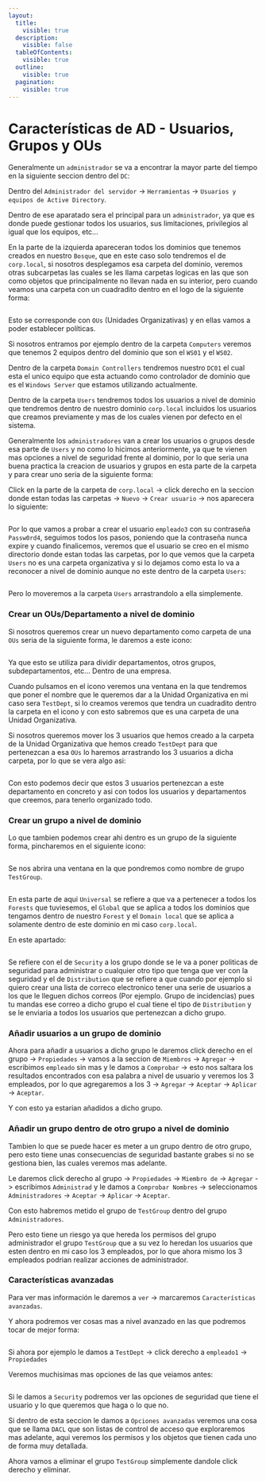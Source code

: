 ```yaml
---
layout:
  title:
    visible: true
  description:
    visible: false
  tableOfContents:
    visible: true
  outline:
    visible: true
  pagination:
    visible: true
---
```


# Características de AD - Usuarios, Grupos y OUs

Generalmente un `administrador` se va a encontrar la mayor parte del tiempo en la siguiente seccion dentro del `DC`:

Dentro del `Administrador del servidor` -> `Herramientas` -> `Usuarios y equipos de Active Directory`.

Dentro de ese aparatado sera el principal para un `administrador`, ya que es donde puede gestionar todos los usuarios, sus limitaciones, privilegios al igual que los equipos, etc...

En la parte de la izquierda apareceran todos los dominios que tenemos creados en nuestro `Bosque`, que en este caso solo tendremos el de `corp.local`, si nosotros desplegamos esa carpeta del dominio, veremos otras subcarpetas las cuales se les llama carpetas logicas en las que son como objetos que principalmente no llevan nada en su interior, pero cuando veamos una carpeta con un cuadradito dentro en el logo de la siguiente forma:

<figure><img src="../../.gitbook/assets/image (187).png" alt=""><figcaption></figcaption></figure>

Esto se corresponde con `OUs` (Unidades Organizativas) y en ellas vamos a poder establecer políticas.

Si nosotros entramos por ejemplo dentro de la carpeta `Computers` veremos que tenemos 2 equipos dentro del dominio que son el `WS01` y el `WS02`.

Dentro de la carpeta `Domain Controllers` tendremos nuestro `DC01` el cual esta el unico equipo que esta actuando como controlador de dominio que es el `Windows Server` que estamos utilizando actualmente.

Dentro de la carpeta `Users` tendremos todos los usuarios a nivel de dominio que tendremos dentro de nuestro dominio `corp.local` incluidos los usuarios que creamos previamente y mas de los cuales vienen por defecto en el sistema.

Generalmente los `administradores` van a crear los usuarios o grupos desde esa parte de `Users` y no como lo hicimos anteriormente, ya que te vienen mas opciones a nivel de seguridad frente al dominio, por lo que seria una buena practica la creacion de usuarios y grupos en esta parte de la carpeta y para crear uno seria de la siguiente forma:

Click en la parte de la carpeta de `corp.local` -> click derecho en la seccion donde estan todas las carpetas -> `Nuevo` -> `Crear usuario` -> nos aparecera lo siguiente:

<figure><img src="../../.gitbook/assets/image (188).png" alt=""><figcaption></figcaption></figure>

Por lo que vamos a probar a crear el usuario `empleado3` con su contraseña `Passw0rd4`, seguimos todos los pasos, poniendo que la contraseña nunca expire y cuando finalicemos, veremos que el usuario se creo en el mismo directorio donde estan todas las carpetas, por lo que vemos que la carpeta `Users` no es una carpeta organizativa y si lo dejamos como esta lo va a reconocer a nivel de dominio aunque no este dentro de la carpeta `Users`:

<figure><img src="../../.gitbook/assets/image (189).png" alt=""><figcaption></figcaption></figure>

Pero lo moveremos a la carpeta `Users` arrastrandolo a ella simplemente.

### Crear un OUs/Departamento a nivel de dominio

Si nosotros queremos crear un nuevo departamento como carpeta de una `OUs` seria de la siguiente forma, le daremos a este icono:

<figure><img src="../../.gitbook/assets/image (190).png" alt=""><figcaption></figcaption></figure>

Ya que esto se utiliza para dividir departamentos, otros grupos, subdepartamentos, etc... Dentro de una empresa.

Cuando pulsamos en el icono veremos una ventana en la que tendremos que poner el nombre que le queremos dar a la Unidad Organizativa en mi caso sera `TestDept`, si lo creamos veremos que tendra un cuadradito dentro la carpeta en el icono y con esto sabremos que es una carpeta de una Unidad Organizativa.

Si nosotros queremos mover los 3 usuarios que hemos creado a la carpeta de la Unidad Organizativa que hemos creado `TestDept` para que pertenezcan a esa `OUs` lo haremos arrastrando los 3 usuarios a dicha carpeta, por lo que se vera algo asi:

<figure><img src="../../.gitbook/assets/image (191).png" alt=""><figcaption></figcaption></figure>

Con esto podemos decir que estos 3 usuarios pertenezcan a este departamento en concreto y asi con todos los usuarios y departamentos que creemos, para tenerlo organizado todo.

### Crear un grupo a nivel de dominio

Lo que tambien podemos crear ahi dentro es un grupo de la siguiente forma, pincharemos en el siguiente icono:

<figure><img src="../../.gitbook/assets/image (192).png" alt=""><figcaption></figcaption></figure>

Se nos abrira una ventana en la que pondremos como nombre de grupo `TestGroup`.

<figure><img src="../../.gitbook/assets/image (193).png" alt=""><figcaption></figcaption></figure>

En esta parte de aqui `Universal` se refiere a que va a pertenecer a todos los `Forests` que tuviesemos, el `Global` que se aplica a todos los dominios que tengamos dentro de nuestro `Forest` y el `Domain local` que se aplica a solamente dentro de este dominio en mi caso `corp.local`.

En este apartado:

<figure><img src="../../.gitbook/assets/image (194).png" alt=""><figcaption></figcaption></figure>

Se refiere con el de `Security` a los grupo donde se le va a poner politicas de seguridad para administrar o cualquier otro tipo que tenga que ver con la seguridad y el de `Distribution` que se refiere a que cuando por ejemplo si quiero crear una lista de correco electronico tener una serie de usuarios a los que le lleguen dichos correos (Por ejemplo. Grupo de incidencias) pues tu mandas ese correo a dicho grupo el cual tiene el tipo de `Distribution` y se le enviaria a todos los usuarios que pertenezcan a dicho grupo.

### Añadir usuarios a un grupo de dominio

Ahora para añadir a usuarios a dicho grupo le daremos click derecho en el grupo -> `Propiedades` -> vamos a la seccion de `Miembros` -> `Agregar` -> escribimos `empleado` sin mas y le damos a `Comprobar` -> esto nos saltara los resultados encontrados con esa palabra a nivel de usuario y veremos los 3 empleados, por lo que agregaremos a los 3 -> `Agregar` -> `Aceptar` -> `Aplicar` -> `Aceptar`.

Y con esto ya estarian añadidos a dicho grupo.

### Añadir un grupo dentro de otro grupo a nivel de dominio

Tambien lo que se puede hacer es meter a un grupo dentro de otro grupo, pero esto tiene unas consecuencias de seguridad bastante grabes si no se gestiona bien, las cuales veremos mas adelante.

Le daremos click derecho al grupo -> `Propiedades` -> `Miembro de` -> `Agregar` -> escribimos `Administrad` y le damos a `Comprobar Nombres` -> seleccionamos `Administradores` -> `Aceptar` -> `Aplicar` -> `Aceptar`.

Con esto habremos metido el grupo de `TestGroup` dentro del grupo `Administradores`.

Pero esto tiene un riesgo ya que hereda los permisos del grupo administrador el grupo `TestGroup` que a su vez lo heredan los usuarios que esten dentro en mi caso los 3 empleados, por lo que ahora mismo los 3 empleados podrian realizar acciones de administrador.

### Características avanzadas

Para ver mas información le daremos a `ver` -> marcaremos `Características avanzadas`.

Y ahora podremos ver cosas mas a nivel avanzado en las que podremos tocar de mejor forma:

<figure><img src="../../.gitbook/assets/image (195).png" alt=""><figcaption></figcaption></figure>

Si ahora por ejemplo le damos a `TestDept` -> click derecho a `empleado1` -> `Propiedades`

Veremos muchisimas mas opciones de las que veiamos antes:

<figure><img src="../../.gitbook/assets/image (196).png" alt=""><figcaption></figcaption></figure>

Si le damos a `Security` podremos ver las opciones de seguridad que tiene el usuario y lo que queremos que haga o lo que no.

Si dentro de esta seccion le damos a `Opciones avanzadas` veremos una cosa que se llama `DACL` que son listas de control de acceso que exploraremos mas adelante, aqui veremos los permisos y los objetos que tienen cada uno de forma muy detallada.

Ahora vamos a eliminar el grupo `TestGroup` simplemente dandole click derecho y eliminar.
